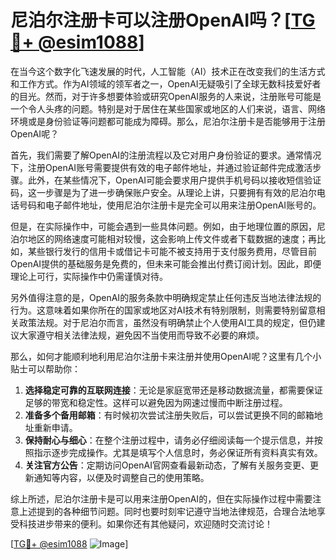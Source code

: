 # 尼泊尔注册卡可以注册OpenAI吗？[[TG💪+ @esim1088](https://t.me/s/esim1088)]

在当今这个数字化飞速发展的时代，人工智能（AI）技术正在改变我们的生活方式和工作方式。作为AI领域的领军者之一，OpenAI无疑吸引了全球无数科技爱好者的目光。然而，对于许多想要体验或研究OpenAI服务的人来说，注册账号可能是一个令人头疼的问题。特别是对于居住在某些国家或地区的人们来说，语言、网络环境或是身份验证等问题都可能成为障碍。那么，尼泊尔注册卡是否能够用于注册OpenAI呢？

首先，我们需要了解OpenAI的注册流程以及它对用户身份验证的要求。通常情况下，注册OpenAI账号需要提供有效的电子邮件地址，并通过验证邮件完成激活步骤。此外，在某些情况下，OpenAI可能会要求用户提供手机号码以接收短信验证码，这一步骤是为了进一步确保账户安全。从理论上讲，只要拥有有效的尼泊尔电话号码和电子邮件地址，使用尼泊尔注册卡是完全可以用来注册OpenAI账号的。

但是，在实际操作中，可能会遇到一些具体问题。例如，由于地理位置的原因，尼泊尔地区的网络速度可能相对较慢，这会影响上传文件或者下载数据的速度；再比如，某些银行发行的信用卡或借记卡可能不被支持用于支付服务费用，尽管目前OpenAI提供的基础服务是免费的，但未来可能会推出付费订阅计划。因此，即便理论上可行，实际操作中仍需谨慎对待。

另外值得注意的是，OpenAI的服务条款中明确规定禁止任何违反当地法律法规的行为。这意味着如果你所在的国家或地区对AI技术有特别限制，则需要特别留意相关政策法规。对于尼泊尔而言，虽然没有明确禁止个人使用AI工具的规定，但仍建议大家遵守相关法律法规，避免因不当使用而导致不必要的麻烦。

那么，如何才能顺利地利用尼泊尔注册卡来注册并使用OpenAI呢？这里有几个小贴士可以帮助你：

1. **选择稳定可靠的互联网连接**：无论是家庭宽带还是移动数据流量，都需要保证足够的带宽和稳定性。这样可以避免因为网速过慢而中断注册过程。
2. **准备多个备用邮箱**：有时候初次尝试注册失败后，可以尝试更换不同的邮箱地址重新申请。
3. **保持耐心与细心**：在整个注册过程中，请务必仔细阅读每一个提示信息，并按照指示逐步完成操作。尤其是填写个人信息时，务必保证所有资料真实有效。
4. **关注官方公告**：定期访问OpenAI官网查看最新动态，了解有关服务变更、更新通知等内容，以便及时调整自己的使用策略。

综上所述，尼泊尔注册卡是可以用来注册OpenAI的，但在实际操作过程中需要注意上述提到的各种细节问题。同时也要时刻牢记遵守当地法律规范，合理合法地享受科技进步带来的便利。如果你还有其他疑问，欢迎随时交流讨论！

[[TG💪+ @esim1088](https://t.me/s/esim1088) ![Image](https://i.postimg.cc/4NQfJmqS/Snipaste-2025-05-13-00-14-12.png)]